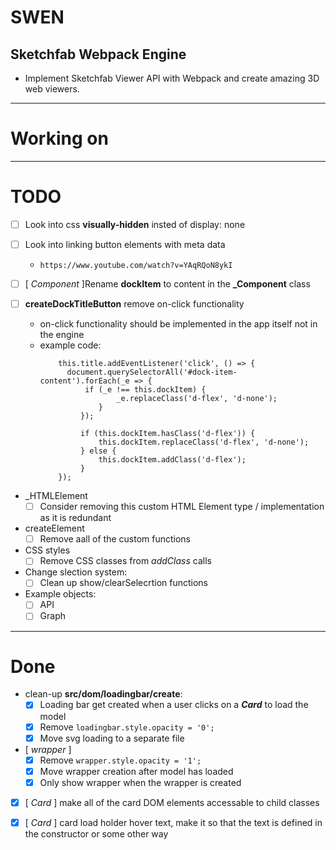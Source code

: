 # SWEN

## Sketchfab Webpack Engine

* Implement Sketchfab Viewer API with Webpack and create amazing 3D web viewers.

---

# Working on

---

# TODO

* [ ] Look into css **visually-hidden** insted of display: none

* [ ] Look into linking button elements with meta data
  * ``` https://www.youtube.com/watch?v=YAqRQoN8ykI ```
  
* [ ] [ _Component_ ]Rename **dockItem** to content in the **_Component** class

* [ ] **createDockTitleButton** remove on-click functionality
  *  on-click functionality should be implemented in the app itself not in the engine
  * example code:
    ```
        this.title.addEventListener('click', () => {
          document.querySelectorAll('#dock-item-content').forEach(_e => {
              if (_e !== this.dockItem) {
                     _e.replaceClass('d-flex', 'd-none');
                 }
             });

             if (this.dockItem.hasClass('d-flex')) {
                 this.dockItem.replaceClass('d-flex', 'd-none');
             } else {
                 this.dockItem.addClass('d-flex');
             }
        });
      ```


* _HTMLElement 
  * [ ] Consider removing this custom HTML Element type / implementation as it is redundant

* createElement
  * [ ] Remove aall of the custom functions

* CSS styles
  * [ ] Remove CSS classes from *addClass* calls

* Change slection system:
    * [ ] Clean up show/clearSelecrtion functions

* Example objects:
  * [ ] API
  * [ ] Graph 

--- 

# Done

* clean-up **src/dom/loadingbar/create**:
  * [x] Loading bar get created when a user clicks on a **_Card_** to load the model
  * [x] Remove ```loadingbar.style.opacity = '0';```
  * [x] Move svg loading to a separate file

* [ _wrapper_ ] 
  * [x] Remove ```wrapper.style.opacity = '1';```
  * [x] Move wrapper creation after model has loaded
  * [x] Only show wrapper when the wrapper is created

* [x] [ _Card_ ] make all of the card DOM elements accessable to child classes 

* [x] [ _Card_ ] card load holder hover text, make it so that the text is defined in the constructor or some other way